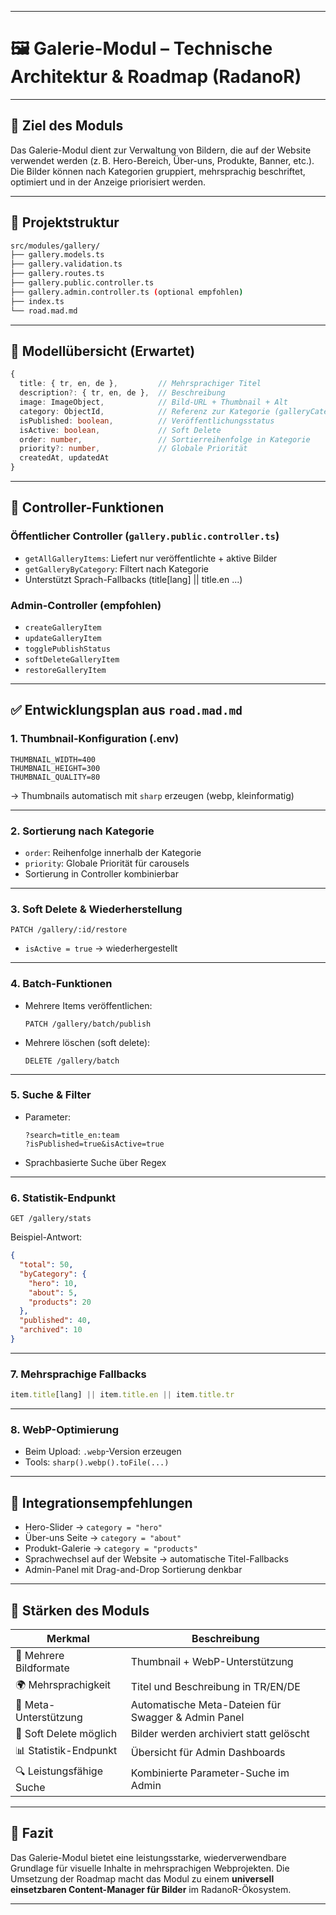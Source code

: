 
---

# 🖼️ **Galerie-Modul – Technische Architektur & Roadmap (RadanoR)**

---

## 🎯 Ziel des Moduls

Das Galerie-Modul dient zur Verwaltung von Bildern, die auf der Website verwendet werden (z. B. Hero-Bereich, Über-uns, Produkte, Banner, etc.). Die Bilder können nach Kategorien gruppiert, mehrsprachig beschriftet, optimiert und in der Anzeige priorisiert werden.

---

## 📁 Projektstruktur

```bash
src/modules/gallery/
├── gallery.models.ts
├── gallery.validation.ts
├── gallery.routes.ts
├── gallery.public.controller.ts
├── gallery.admin.controller.ts (optional empfohlen)
├── index.ts
└── road.mad.md
```

---

## 🧩 Modellübersicht (Erwartet)

```ts
{
  title: { tr, en, de },         // Mehrsprachiger Titel
  description?: { tr, en, de },  // Beschreibung
  image: ImageObject,            // Bild-URL + Thumbnail + Alt
  category: ObjectId,            // Referenz zur Kategorie (galleryCategory)
  isPublished: boolean,          // Veröffentlichungsstatus
  isActive: boolean,             // Soft Delete
  order: number,                 // Sortierreihenfolge in Kategorie
  priority?: number,             // Globale Priorität
  createdAt, updatedAt
}
```

---

## 🧠 Controller-Funktionen

### Öffentlicher Controller (`gallery.public.controller.ts`)

* `getAllGalleryItems`: Liefert nur veröffentlichte + aktive Bilder
* `getGalleryByCategory`: Filtert nach Kategorie
* Unterstützt Sprach-Fallbacks (title\[lang] || title.en ...)

### Admin-Controller (empfohlen)

* `createGalleryItem`
* `updateGalleryItem`
* `togglePublishStatus`
* `softDeleteGalleryItem`
* `restoreGalleryItem`

---

## ✅ Entwicklungsplan aus `road.mad.md`

### 1. **Thumbnail-Konfiguration (.env)**

```env
THUMBNAIL_WIDTH=400
THUMBNAIL_HEIGHT=300
THUMBNAIL_QUALITY=80
```

→ Thumbnails automatisch mit `sharp` erzeugen (webp, kleinformatig)

---

### 2. **Sortierung nach Kategorie**

* `order`: Reihenfolge innerhalb der Kategorie
* `priority`: Globale Priorität für carousels
* Sortierung in Controller kombinierbar

---

### 3. **Soft Delete & Wiederherstellung**

```http
PATCH /gallery/:id/restore
```

* `isActive = true` → wiederhergestellt

---

### 4. **Batch-Funktionen**

* Mehrere Items veröffentlichen:

  ```http
  PATCH /gallery/batch/publish
  ```
* Mehrere löschen (soft delete):

  ```http
  DELETE /gallery/batch
  ```

---

### 5. **Suche & Filter**

* Parameter:

  ```
  ?search=title_en:team
  ?isPublished=true&isActive=true
  ```
* Sprachbasierte Suche über Regex

---

### 6. **Statistik-Endpunkt**

```http
GET /gallery/stats
```

Beispiel-Antwort:

```json
{
  "total": 50,
  "byCategory": {
    "hero": 10,
    "about": 5,
    "products": 20
  },
  "published": 40,
  "archived": 10
}
```

---

### 7. **Mehrsprachige Fallbacks**

```ts
item.title[lang] || item.title.en || item.title.tr
```

---

### 8. **WebP-Optimierung**

* Beim Upload: `.webp`-Version erzeugen
* Tools: `sharp().webp().toFile(...)`

---

## 🔄 Integrationsempfehlungen

* Hero-Slider → `category = "hero"`
* Über-uns Seite → `category = "about"`
* Produkt-Galerie → `category = "products"`
* Sprachwechsel auf der Website → automatische Titel-Fallbacks
* Admin-Panel mit Drag-and-Drop Sortierung denkbar

---

## 📌 Stärken des Moduls

| Merkmal                  | Beschreibung                                        |
| ------------------------ | --------------------------------------------------- |
| 📸 Mehrere Bildformate   | Thumbnail + WebP-Unterstützung                      |
| 🌍 Mehrsprachigkeit      | Titel und Beschreibung in TR/EN/DE                  |
| 🧠 Meta-Unterstützung    | Automatische Meta-Dateien für Swagger & Admin Panel |
| 🔄 Soft Delete möglich   | Bilder werden archiviert statt gelöscht             |
| 📊 Statistik-Endpunkt    | Übersicht für Admin Dashboards                      |
| 🔍 Leistungsfähige Suche | Kombinierte Parameter-Suche im Admin                |

---

## 🎯 Fazit

Das Galerie-Modul bietet eine leistungsstarke, wiederverwendbare Grundlage für visuelle Inhalte in mehrsprachigen Webprojekten. Die Umsetzung der Roadmap macht das Modul zu einem **universell einsetzbaren Content-Manager für Bilder** im RadanoR-Ökosystem.

---